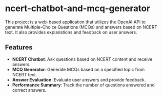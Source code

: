 # ncert-chatbot-and-mcq-generator
This project is a web-based application that utilizes the OpenAI API to generate Multiple-Choice Questions (MCQs) and answers based on NCERT text. It also provides explanations and feedback on user answers.

## Features

- **NCERT Chatbot**: Ask questions based on NCERT content and receive answers.
- **MCQ Generator**: Generate MCQs based on a specified topic from NCERT text.
- **Answer Evaluation**: Evaluate user answers and provide feedback.
- **Performance Summary**: Track the number of questions answered and correct answers.


